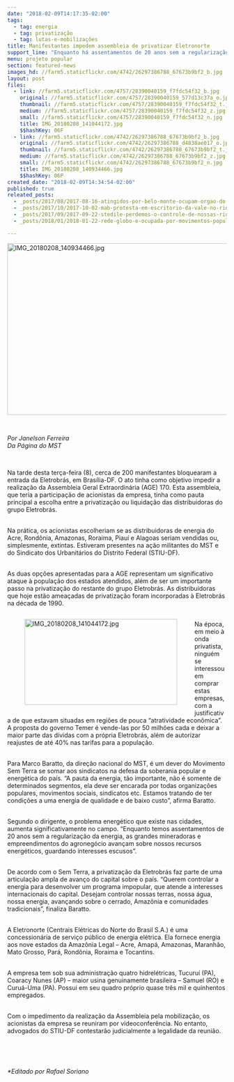 ```yaml
---
date: "2018-02-09T14:17:35-02:00"
tags:
  - tag: energia
  - tag: privatização
  - tag: lutas-e-mobilizações
title: Manifestantes impedem assembleia de privatizar Eletronorte
support_line: "Enquanto há assentamentos de 20 anos sem a regularização da energia, as grandes mineradoras e o agronegócio avançam sobre os recursos energéticos."
menu: projeto popular
section: featured-news
images_hd: //farm5.staticflickr.com/4742/26297386788_67673b9bf2_b.jpg
layout: post
files:
  - link: //farm5.staticflickr.com/4757/28390040159_f7fdc54f32_b.jpg
    original: //farm5.staticflickr.com/4757/28390040159_577d13c37a_o.jpg
    thumbnail: //farm5.staticflickr.com/4757/28390040159_f7fdc54f32_t.jpg
    medium: //farm5.staticflickr.com/4757/28390040159_f7fdc54f32_z.jpg
    small: //farm5.staticflickr.com/4757/28390040159_f7fdc54f32_n.jpg
    title: IMG_20180208_141044172.jpg
    $$hashKey: 06F
  - link: //farm5.staticflickr.com/4742/26297386788_67673b9bf2_b.jpg
    original: //farm5.staticflickr.com/4742/26297386788_d4838ae017_o.jpg
    thumbnail: //farm5.staticflickr.com/4742/26297386788_67673b9bf2_t.jpg
    medium: //farm5.staticflickr.com/4742/26297386788_67673b9bf2_z.jpg
    small: //farm5.staticflickr.com/4742/26297386788_67673b9bf2_n.jpg
    title: IMG_20180208_140934466.jpg
    $$hashKey: 06P
created_date: "2018-02-09T14:34:54-02:00"
published: true
releated_posts:
  - _posts/2017/08/2017-08-16-atingidos-por-belo-monte-ocupam-orgao-do-governo-federal-em-altamira.md
  - _posts/2017/10/2017-10-02-mab-protesta-em-escritorio-da-vale-no-rio-de-janeiro.md
  - _posts/2017/09/2017-09-22-stedile-perdemos-o-controle-de-nossas-riquezas-porque-perdemos-nossa-soberania.md
  - _posts/2018/01/2018-01-22-rede-globo-e-ocupada-por-movimentos-populares-em-defesa-de-lula.md

---
```

<p><img alt="IMG_20180208_140934466.jpg" height="394" src="//farm5.staticflickr.com/4742/26297386788_67673b9bf2_b.jpg" width="700" /></p>

<p>&nbsp;</p>

<p><em>Por Janelson Ferreira<br />
Da P&aacute;gina do MST</em></p>

<p>&nbsp;</p>

<p>Na tarde desta ter&ccedil;a-feira (8), cerca de 200 manifestantes bloquearam a entrada da Eletrobr&aacute;s, em Bras&iacute;lia-DF. O ato tinha como objetivo impedir a realiza&ccedil;&atilde;o da Assembleia Geral Extraordin&aacute;ria (AGE) 170. Esta assembleia, que teria a participa&ccedil;&atilde;o de acionistas da empresa, tinha como pauta principal a escolha entre a privatiza&ccedil;&atilde;o ou liquida&ccedil;&atilde;o das distribuidoras do grupo Eletrobr&aacute;s.</p>

<p><br />
Na pr&aacute;tica, os acionistas escolheriam se as distribuidoras de energia do Acre, Rond&ocirc;nia, Amazonas, Roraima, Piau&iacute; e Alagoas seriam vendidas ou, simplesmente, extintas. Estiveram presentes na a&ccedil;&atilde;o militantes do MST e do Sindicato dos Urbanit&aacute;rios do Distrito Federal (STIU-DF).</p>

<p><br />
As duas op&ccedil;&otilde;es apresentadas para a AGE representam um significativo ataque &agrave; popula&ccedil;&atilde;o dos estados atendidos, al&eacute;m de ser um importante passo na privatiza&ccedil;&atilde;o do restante do grupo Eletrobr&aacute;s. As distribuidoras que hoje est&atilde;o amea&ccedil;adas de privatiza&ccedil;&atilde;o foram incorporadas &agrave; Eletrobr&aacute;s na d&eacute;cada de 1990.</p>

<figure class="image" style="float:left"><img alt="IMG_20180208_141044172.jpg" height="197" src="//farm5.staticflickr.com/4757/28390040159_f7fdc54f32_b.jpg" width="350" />
<figcaption></figcaption>
</figure>

<p><br />
Na &eacute;poca, em meio &agrave; onda privatista, ningu&eacute;m se interessou em comprar estas empresas, com a justificativa de que estavam situadas em regi&otilde;es de pouca &ldquo;atratividade econ&ocirc;mica&rdquo;. A proposta do governo Temer &eacute; vende-las por 50 milh&otilde;es cada e deixar a maior parte das d&iacute;vidas com a pr&oacute;pria Eletrobr&aacute;s, al&eacute;m de autorizar reajustes de at&eacute; 40% nas tarifas para a popula&ccedil;&atilde;o.</p>

<p><br />
Para Marco Baratto, da dire&ccedil;&atilde;o nacional do MST, &eacute; um dever do Movimento Sem Terra se somar aos sindicatos na defesa da soberania popular e energ&eacute;tica do pa&iacute;s. &ldquo;A pauta da energia, t&atilde;o importante, n&atilde;o &eacute; somente de determinados segmentos, ela deve ser encarada por todas organiza&ccedil;&otilde;es populares, movimentos sociais, sindicatos etc. Estamos tratando de ter condi&ccedil;&otilde;es a uma energia de qualidade e de baixo custo&rdquo;, afirma Baratto.</p>

<p><br />
Segundo o dirigente, o problema energ&eacute;tico que existe nas cidades, aumenta significativamente no campo. &ldquo;Enquanto temos assentamentos de 20 anos sem a regulariza&ccedil;&atilde;o da energia, as grandes mineradoras e empreendimentos do agroneg&oacute;cio avan&ccedil;am sobre nossos recursos energ&eacute;ticos, guardando interesses escusos&rdquo;.</p>

<p><br />
De acordo com o Sem Terra, a privatiza&ccedil;&atilde;o da Eletrobr&aacute;s faz parte de uma articula&ccedil;&atilde;o ampla de avan&ccedil;o do capital sobre o pa&iacute;s. &ldquo;Querem controlar a energia para desenvolver um programa impopular, que atende a interesses internacionais do capital. Desejam controlar nossas terras, nossa &aacute;gua, nossa energia, avan&ccedil;ando sobre o cerrado, Amaz&ocirc;nia e comunidades tradicionais&rdquo;, finaliza Baratto.</p>

<p><br />
A Eletronorte (Centrais El&eacute;tricas do Norte do Brasil S.A.) &eacute; uma concession&aacute;ria de servi&ccedil;o p&uacute;blico de energia el&eacute;trica. Ela fornece energia aos nove estados da Amaz&ocirc;nia Legal &ndash; Acre, Amap&aacute;, Amazonas, Maranh&atilde;o, Mato Grosso, Par&aacute;, Rond&ocirc;nia, Roraima e Tocantins.</p>

<p><br />
A empresa tem sob sua administra&ccedil;&atilde;o quatro hidrel&eacute;tricas, Tucuru&iacute; (PA), Coaracy Nunes (AP) &ndash; maior usina genuinamente brasileira &ndash; Samuel (RO) e Curu&aacute;-Uma (PA). Possui em seu quadro pr&oacute;prio quase tr&ecirc;s mil e quinhentos empregados.</p>

<p><br />
Com o impedimento da realiza&ccedil;&atilde;o da Assembleia pela mobiliza&ccedil;&atilde;o, os acionistas da empresa se reuniram por videoconfer&ecirc;ncia. No entanto, advogados do STIU-DF contestar&atilde;o judicialmente a legalidade da reuni&atilde;o.</p>

<p>&nbsp;</p>

<p>&nbsp;</p>

<p><em>*Editado por Rafael Soriano</em></p>
